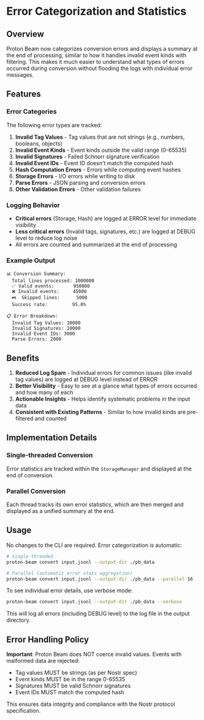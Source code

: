 # Error Categorization and Statistics

## Overview

Proton Beam now categorizes conversion errors and displays a summary at the end of processing, similar to how it handles invalid event kinds with filtering. This makes it much easier to understand what types of errors occurred during conversion without flooding the logs with individual error messages.

## Features

### Error Categories

The following error types are tracked:

1. **Invalid Tag Values** - Tag values that are not strings (e.g., numbers, booleans, objects)
2. **Invalid Event Kinds** - Event kinds outside the valid range (0-65535)
3. **Invalid Signatures** - Failed Schnorr signature verification
4. **Invalid Event IDs** - Event ID doesn't match the computed hash
5. **Hash Computation Errors** - Errors while computing event hashes
6. **Storage Errors** - I/O errors while writing to disk
7. **Parse Errors** - JSON parsing and conversion errors
8. **Other Validation Errors** - Other validation failures

### Logging Behavior

- **Critical errors** (Storage, Hash) are logged at ERROR level for immediate visibility
- **Less critical errors** (Invalid tags, signatures, etc.) are logged at DEBUG level to reduce log noise
- All errors are counted and summarized at the end of processing

### Example Output

```
📊 Conversion Summary:
  Total lines processed: 1000000
  ✅ Valid events:       950000
  ❌ Invalid events:     45000
  ⏭️  Skipped lines:      5000
  Success rate:         95.0%

📋 Error Breakdown:
  Invalid Tag Values: 30000
  Invalid Signatures: 10000
  Invalid Event IDs: 3000
  Parse Errors: 2000
```

## Benefits

1. **Reduced Log Spam** - Individual errors for common issues (like invalid tag values) are logged at DEBUG level instead of ERROR
2. **Better Visibility** - Easy to see at a glance what types of errors occurred and how many of each
3. **Actionable Insights** - Helps identify systematic problems in the input data
4. **Consistent with Existing Patterns** - Similar to how invalid kinds are pre-filtered and counted

## Implementation Details

### Single-threaded Conversion

Error statistics are tracked within the `StorageManager` and displayed at the end of conversion.

### Parallel Conversion

Each thread tracks its own error statistics, which are then merged and displayed as a unified summary at the end.

## Usage

No changes to the CLI are required. Error categorization is automatic:

```bash
# Single-threaded
proton-beam convert input.jsonl --output-dir ./pb_data

# Parallel (automatic error stats aggregation)
proton-beam convert input.jsonl --output-dir ./pb_data --parallel 16
```

To see individual error details, use verbose mode:

```bash
proton-beam convert input.jsonl --output-dir ./pb_data --verbose
```

This will log all errors (including DEBUG level) to the log file in the output directory.

## Error Handling Policy

**Important**: Proton Beam does NOT coerce invalid values. Events with malformed data are rejected:

- Tag values MUST be strings (as per Nostr spec)
- Event kinds MUST be in the range 0-65535
- Signatures MUST be valid Schnorr signatures
- Event IDs MUST match the computed hash

This ensures data integrity and compliance with the Nostr protocol specification.

